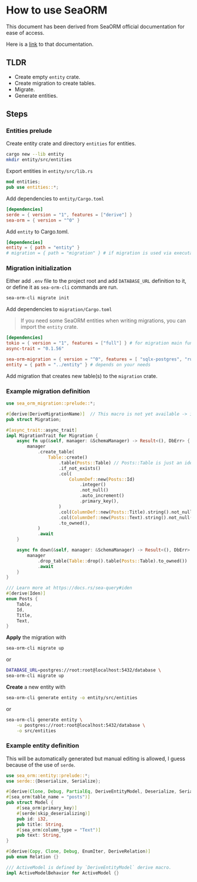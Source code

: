 # How to use SeaORM

This document has been derived from SeaORM official documentation for ease of access.

Here is a [link](https://www.sea-ql.org/sea-orm-tutorial/ch00-00-introduction.html) to that documentation.

## TLDR

- Create empty `entity` crate.
- Create migration to create tables.
- Migrate.
- Generate entities.

## Steps

### Entities prelude

Create entity crate and directory `entities` for entities.

```sh
cargo new --lib entity
mkdir entity/src/entities
```

Export entities in `entity/src/lib.rs`

```rust
mod entities;
pub use entities::*;
```

Add dependencies to `entity/Cargo.toml`

```toml
[dependencies]
serde = { version = "1", features = ["derive"] }
sea-orm = { version = "^0" }
```

Add `entity` to Cargo.toml.

```toml
[dependencies]
entity = { path = "entity" }
# migration = { path = "migration" } # if migration is used via executable
```

### Migration initialization

Either add `.env` file to the project root and add `DATABASE_URL` definition to it, or define it as `sea-orm-cli` commands are run.

```sh
sea-orm-cli migrate init
```

Add dependencies to `migration/Cargo.toml`

> If you need some SeaORM entities when writing migrations, you can import the `entity` crate.

```toml
[dependencies]
tokio = { version = "1", features = ["full"] } # for migration main function
async-trait = "0.1.56"

sea-orm-migration = { version = "^0", features = [ "sqlx-postgres", "runtime-tokio-rustls" ] }
entity = { path = "../entity" } # depends on your needs
```

Add migration that creates new table(s) to the `migration` crate.

### Example migration definition

```rust
use sea_orm_migration::prelude::*;

#[derive(DeriveMigrationName)]  // This macro is not yet available -> implement trait manually.
pub struct Migration;

#[async_trait::async_trait]
impl MigrationTrait for Migration {
    async fn up(&self, manager: &SchemaManager) -> Result<(), DbErr> {
        manager
            .create_table(
                Table::create()
                    .table(Posts::Table) // Posts::Table is just an identifier.
                    .if_not_exists()
                    .col(
                        ColumnDef::new(Posts::Id)
                            .integer()
                            .not_null()
                            .auto_increment()
                            .primary_key(),
                    )
                    .col(ColumnDef::new(Posts::Title).string().not_null())
                    .col(ColumnDef::new(Posts::Text).string().not_null())
                    .to_owned(),
            )
            .await
    }

    async fn down(&self, manager: &SchemaManager) -> Result<(), DbErr> {
        manager
            .drop_table(Table::drop().table(Posts::Table).to_owned())
            .await
    }
}

/// Learn more at https://docs.rs/sea-query#iden
#[derive(Iden)]
enum Posts {
    Table,
    Id,
    Title,
    Text,
}
```

**Apply** the migration with

```sh
sea-orm-cli migrate up
```

or

```sh
DATABASE_URL=postgres://root:root@localhost:5432/database \
sea-orm-cli migrate up
```

**Create** a new entity with

```sh
sea-orm-cli generate entity -o entity/src/entities
```

or

```sh
sea-orm-cli generate entity \
    -u postgres://root:root@localhost:5432/database \
    -o src/entities
```

### Example entity definition

This will be automatically generated but manual editing is allowed, I guess because of the use of `serde`.

```rust
use sea_orm::entity::prelude::*;
use serde::{Deserialize, Serialize};

#[derive(Clone, Debug, PartialEq, DeriveEntityModel, Deserialize, Serialize)]
#[sea_orm(table_name = "posts")]
pub struct Model {
    #[sea_orm(primary_key)]
    #[serde(skip_deserializing)]
    pub id: i32,
    pub title: String,
    #[sea_orm(column_type = "Text")]
    pub text: String,
}

#[derive(Copy, Clone, Debug, EnumIter, DeriveRelation)]
pub enum Relation {}

/// ActiveModel is defined by `DeriveEntityModel` derive macro.
impl ActiveModelBehavior for ActiveModel {}
```
